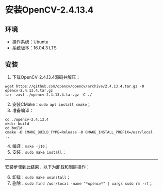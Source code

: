 # 安装OpenCV-2.4.13.4
## 环境
- 操作系统：Ubuntu
- 系统版本：16.04.3 LTS
## 安装
1. 下载OpenCV-2.4.13.4源码并解压：
  ```console
  wget https://github.com/opencv/opencv/archive/2.4.13.4.tar.gz -O opencv-2.4.13.4.tar.gz
  tar -zxvf ./opencv-2.4.13.4.tar.gz -C ./
  ```
2. 安装CMake：`sudo apt install cmake`；
3. 准备编译：
  ```console
  cd ./opencv-2.4.13.4
  mkdir build
  cd build
  cmake -D CMAKE_BUILD_TYPE=Release -D CMAKE_INSTALL_PREFIX=/usr/local ..
  ```
4. 编译：`make -j10`；
5. 安装：`sudo make install`；
---
安装步骤到此结束，以下为卸载和删除操作：

6. 卸载：`sudo make uninstall`；
7. 删除：`sudo find /usr/local -name "*opencv*" | xargs sudo rm -rf`；
